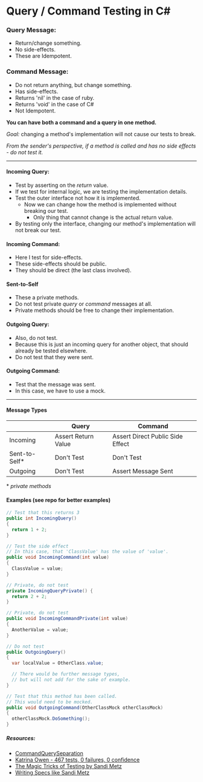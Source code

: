 # Query / Command Testing in C#

### Query Message: 
* Return/change something.
* No side-effects.
* These are Idempotent.

### Command Message: 
* Do not return anything, but change something.
* Has side-effects.
* Returns 'nil' in the case of ruby.
* Returns 'void' in the case of C#
* Not Idempotent.

**You can have both a command and a query in one method.**

*Goal:* changing a method's implementation will not cause our tests to break.

*From the sender's perspective, if a method is called and has no side effects - do not test it.*

---

#### Incoming Query:
* Test by asserting on the *return* value.
* If we test for internal logic, we are testing the implementation details.
* Test the outer interface not how it is implemented.
  * Now we can change how the method is implemented without breaking our test.
    * Only thing that cannot change is the actual return value.
* By testing only the interface, changing our method's implementation will not break our test.

#### Incoming Command:
* Here I test for side-effects.
* These side-effects should be public.
* They should be direct (the last class involved).

#### Sent-to-Self
* These a private methods.
* Do not test private *query* or *command* messages at all.
* Private methods should be free to change their implementation.

#### Outgoing Query:
* Also, do not test.
* Because this is just an incoming query for another object, that should already be tested elsewhere. 
* Do not test that they were sent.

#### Outgoing Command:
* Test that the message was sent.
* In this case, we have to use a mock.

---

#### Message Types
|  | Query      | Command |
|------ | ----------- | ----------- |
| Incoming  | Assert Return Value      | Assert Direct Public Side Effect       |
| Sent-to-Self* | Don't Test   | Don't Test        |
| Outgoing | Don't Test   | Assert Message Sent        |

\* *private methods*

#### Examples (see repo for better examples)
```csharp
// Test that this returns 3
public int IncomingQuery()
{
  return 1 + 2;
}

// Test the side effect
// In this case, that 'ClassValue' has the value of 'value'.
public void IncomingCommand(int value)
{
  ClassValue = value;
}

// Private, do not test
private IncomingQueryPrivate() {
  return 2 + 2;
}

// Private, do not test
public void IncomingCommandPrivate(int value)
{
  AnotherValue = value;
}

// Do not test
public OutgoingQuery()
{
  var localValue = OtherClass.value;

  // There would be further message types, 
  // but will not add for the sake of example.
}

// Test that this method has been called.
// This would need to be mocked.
public void OutgoingCommand(OtherClassMock otherClassMock) 
{
  otherClassMock.DoSomething();
}
```

##### Resources:
* [CommandQuerySeparation](https://martinfowler.com/bliki/CommandQuerySeparation.html)
* [Katrina Owen - 467 tests, 0 failures, 0 confidence](https://vimeo.com/68730418)
* [The Magic Tricks of Testing by Sandi Metz](https://www.youtube.com/watch?v=URSWYvyc42M)
* [Writing Specs like Sandi Metz](https://medium.com/@christiancarey1/writing-specs-like-sandi-metz-9f2acf5026cb)

